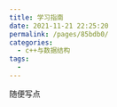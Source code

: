 ```yaml
---
title: 学习指南
date: 2021-11-21 22:25:20
permalink: /pages/85bdb0/
categories:
  - c++与数据结构
tags:
  - 
---
```



随便写点
